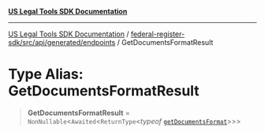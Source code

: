 [**US Legal Tools SDK Documentation**](../../../../../../README.md)

***

[US Legal Tools SDK Documentation](../../../../../../README.md) / [federal-register-sdk/src/api/generated/endpoints](../README.md) / GetDocumentsFormatResult

# Type Alias: GetDocumentsFormatResult

> **GetDocumentsFormatResult** = `NonNullable`\<`Awaited`\<`ReturnType`\<*typeof* [`getDocumentsFormat`](../functions/getDocumentsFormat.md)\>\>\>
